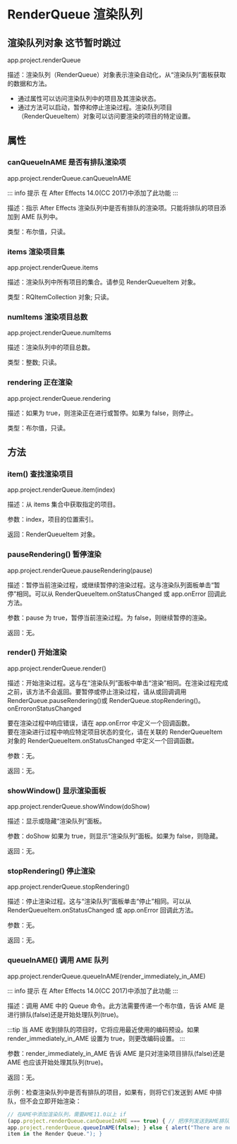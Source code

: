 # RenderQueue 渲染队列

## 渲染队列对象 这节暂时跳过

app.project.renderQueue

描述：渲染队列（RenderQueue）对象表示渲染自动化，从“渲染队列”面板获取的数据和方法。

- 通过属性可以访问渲染队列中的项目及其渲染状态。
- 通过方法可以启动，暂停和停止渲染过程。渲染队列项目（RenderQueueItem）对象可以访问要渲染的项目的特定设置。

## 属性

### canQueueInAME 是否有排队渲染项

app.project.renderQueue.canQueueInAME

::: info 提示
在 After Effects 14.0(CC 2017)中添加了此功能
:::

描述：指示 After Effects 渲染队列中是否有排队的渲染项。只能将排队的项目添加到 AME 队列中。

类型：布尔值，只读。

### items 渲染项目集

app.project.renderQueue.items

描述：渲染队列中所有项目的集合。请参见 RenderQueueItem 对象。

类型：RQItemCollection 对象; 只读。

### numItems 渲染项目总数

app.project.renderQueue.numItems

描述：渲染队列中的项目总数。

类型：整数; 只读。

### rendering 正在渲染

app.project.renderQueue.rendering

描述：如果为 true，则渲染正在进行或暂停。如果为 false，则停止。

类型：布尔值，只读。

## 方法

### item() 查找渲染项目

app.project.renderQueue.item(index)

描述：从 items 集合中获取指定的项目。

参数：index，项目的位置索引。

返回：RenderQueueItem 对象。

### pauseRendering() 暂停渲染

app.project.renderQueue.pauseRendering(pause)

描述：暂停当前渲染过程，或继续暂停的渲染过程。这与渲染队列面板单击“暂停”相同。可以从 RenderQueueItem.onStatusChanged 或 app.onError 回调此方法。

参数：pause 为 true，暂停当前渲染过程。为 false，则继续暂停的渲染。

返回：无。

### render() 开始渲染

app.project.renderQueue.render()

描述：开始渲染过程。这与在“渲染队列”面板中单击“渲染”相同。在渲染过程完成之前，该方法不会返回。要暂停或停止渲染过程，请从或回调调用 RenderQueue.pauseRendering()或 RenderQueue.stopRendering()。onErroronStatusChanged

要在渲染过程中响应错误，请在 app.onError 中定义一个回调函数。  
要在渲染进行过程中响应特定项目状态的变化，请在关联的 RenderQueueItem 对象的 RenderQueueItem.onStatusChanged 中定义一个回调函数。

参数：无。

返回：无。

### showWindow() 显示渲染面板

app.project.renderQueue.showWindow(doShow)

描述：显示或隐藏“渲染队列”面板。

参数：doShow 如果为 true，则显示“渲染队列”面板。如果为 false，则隐藏。

返回：无。

### stopRendering() 停止渲染

app.project.renderQueue.stopRendering()

描述：停止渲染过程。这与“渲染队列”面板单击“停止”相同。可以从 RenderQueueItem.onStatusChanged 或 app.onError 回调此方法。

参数：无。

返回：无。

### queueInAME() 调用 AME 队列

app.project.renderQueue.queueInAME(render_immediately_in_AME)

::: info 提示
在 After Effects 14.0(CC 2017)中添加了此功能
:::

描述：调用 AME 中的 Queue 命令。此方法需要传递一个布尔值，告诉 AME 是进行排队(false)还是开始处理队列(true)。

:::tip
当 AME 收到排队的项目时，它将应用最近使用的编码预设。如果 render_immediately_in_AME 设置为 true，则更改编码设置。
:::

参数：render_immediately_in_AME 告诉 AME 是只对渲染项目排队(false)还是 AME 也应该开始处理其队列(true)。

返回：无。

示例：检查渲染队列中是否有排队的项目，如果有，则将它们发送到 AME 中排队，但不会立即开始渲染：

```javascript
// 在AME中添加渲染队列，需要AME11.0以上 if
(app.project.renderQueue.canQueueInAME === true) { // 把序列发送到AME排队，但是不开始渲染
app.project.renderQueue.queueInAME(false); } else { alert("There are no queued
item in the Render Queue."); }
```
